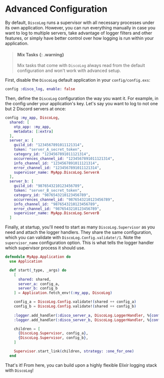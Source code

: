 # Advanced Configuration

By default, `DiscoLog` runs a supervisor with all necessary processes under its
own application. However, you can run everything manually in case you want to log
to multiple servers, take advantage of logger filters and other features, or
simply have better control over how logging is run within your application.

> #### Mix Tasks {: .warning}
>
> Mix tasks that come with `DiscoLog` always read from the default configuration 
and won't work with advanced setup.

First, disable the `DiscoLog` default application in your `config/config.exs`:

```elixir
config :disco_log, enable: false
```

Then, define the `DiscoLog` configuration the way you want it. For example, in
the config under your application's key. Let's say you want to log to not one
but 2 Discord servers at once:

```elixir
config :my_app, DiscoLog,
  shared: [
    otp_app: :my_app,
    metadata: [:extra]
  ],
  server_a: [
    guild_id: "1234567891011121314",
    token: "server_A_secret_token",
    category_id: "1234567891011121314",
    occurrences_channel_id: "1234567891011121314",
    info_channel_id: "1234567891011121314",
    error_channel_id: "1234567891011121314",
    supervisor_name: MyApp.DiscoLog.ServerA
  ],
  server_b: [
    guild_id: "9876543210123456789",
    token: "server_B_secret_token",
    category_id: "9876543210123456789",
    occurrences_channel_id: "9876543210123456789",
    info_channel_id: "9876543210123456789",
    error_channel_id: "9876543210123456789",
    supervisor_name: MyApp.DiscoLog.ServerB
  ]
```

Finally, at startup, you'll need to start as many `DiscoLog.Supervisor` as you
need and attach the logger handlers. They share the same configuration, which
you can validate with `DiscoLog.Config.validate!/1`. Note the `supervisor_name`
configuration option. This is what tells the logger handler which supervisor
process it should use.

```elixir
defmodule MyApp.Application do
  use Application

  def start(_type, _args) do
    [
      shared: shared,
      server_a: config_a,
      server_b: config_b
    ] = Application.fetch_env!(:my_app, DiscoLog)

    config_a = DiscoLog.Config.validate!(shared ++ config_a)
    config_b = DiscoLog.Config.validate!(shared ++ config_b)
    
    :logger.add_handler(:disco_server_a, DiscoLog.LoggerHandler, %{config: config_a})
    :logger.add_handler(:disco_server_b, DiscoLog.LoggerHandler, %{config: config_b})

    children = [
      {DiscoLog.Supervisor, config_a},
      {DiscoLog.Supervisor, config_b},
    ]

    Supervisor.start_link(children, strategy: :one_for_one)
  end
```

That's it! From here, you can build upon a highly flexible Elixir logging stack
with `DiscoLog`!